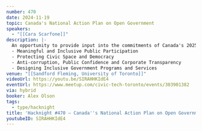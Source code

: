 ```yaml
---
number: 470
date: 2024-11-19
topic: Canada's National Action Plan on Open Government
speakers:
  - "[[Cara Scarfone]]"
description: |-
  An opportunity to provide input into the commitments of Canada's 2025-29 National Action Plan (NAP) on Open Government! Join in the discussion and have your say on where you would like to see improved transparency, accountability, and public participation in the Government of Canada in four key areas:
  - Meaningful and Inclusive Public Participation
  - Protecting Civic Space and Democracy
  - Anti-corruption, Public Confidence and Corporate Transparency
  - Designing Inclusive Government Programs and Services
venue: "[[Sandford Fleming, University of Toronto]]"
videoUrl: https://youtu.be/SIRAHHKIdE4
eventUrl: https://www.meetup.com/civic-tech-toronto/events/303901382
via: hybrid
booker: Alex Olson
tags:
  - type/hacknight
title: 'Hacknight #470 – Canada''s National Action Plan on Open Government'
youtubeID: SIRAHHKIdE4
---
```

